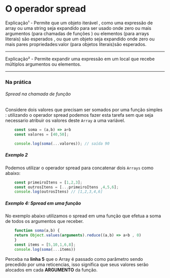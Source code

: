 <h1>O operador spread</h1>

Explicação¹  - Permite que um objeto iterável , como uma expressão de array ou uma string seja expandido para ser usado onde zero ou mais argumentos (para chamadas de funções ) ou elementos (para arrays literais) são esperados , ou que um objeto seja expandido onde zero ou mais pares propriedades:valor (para objetos literais)são esperados.

---
Explicação² - Permite expandir uma expressão em um local que recebe múltiplos argumentos ou elementos.

---
### Na prática
###### Spread na chamada de função

Considere dois valores que precisam ser somados por uma função simples : utilizando o operador spread podemos fazer
esta tarefa sem que seja necessario atribuir os valores deste `Array` a uma variável.

```javascript
	const soma = (a,b) => a+b
	const valores = [40,50];

	console.log(soma(...valores)); // saída 90
```

##### Exemplo 2

Podemos utilizar o operador spread para concatenar dois `Arrays` como abaixo:

```javascript
	const primeiroItens = [1,2,3];
	const outrosItens = [...primeiroItens ,4,5,6];
	console.log(outrosItens) // [1,2,3,4,6]
```

##### Exemplo 4: Spread em uma função

No exemplo abaixo utilizamos o spread em uma função que efetua a soma de todos os argumentos que receber.

```javascript 
	function soma(a,b) {
	return Object.values(arguments).reduce((a,b) => a+b , 0)
	}
	const items = [5,10,1,6,8];
	console.log(soma(...items))
```

Perceba na __linha 5__ que o Array é passado como parâmetro sendo precedido por uma reticencias, isso significa que seus valores serão alocados em cada __ARGUMENTO__ da função.

